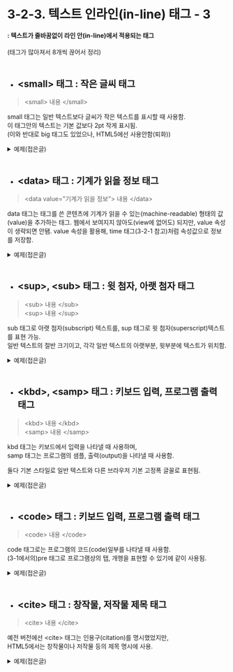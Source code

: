 # 3-2-3. 텍스트 인라인(in-line) 태그 - 3
#### : 텍스트가 줄바꿈없이 라인 안(in-line)에서 적용되는 태그
(태그가 많아져서 8개씩 끊어서 정리)  
<br>

- ## \<small> 태그 : 작은 글씨 태그
> \<small> 내용 \</small>

small 태그는 일반 텍스트보다 글씨가 작은 텍스트를 표시할 때 사용함.  
이 태그안의 텍스트는 기본 값보다 2pt 작게 표시됨.  
(이와 반대로 big 태그도 있었으나, HTML5에선 사용안함(퇴화))

<details>
  <summary>예제(접은글)</summary>
  
  ###### 코드
  ```html
  <p>약간 작게보일수 있어요. <small>이렇게!</small></p>
  ```

  ###### 실행결과
  ![small태그예제](https://user-images.githubusercontent.com/48408417/77040200-cd942500-69fa-11ea-9e6e-6e43d3f71b4c.png)

</details>
<br>

- ## \<data> 태그 : 기계가 읽을 정보 태그
> \<data value="기계가 읽을 정보"> 내용 \</data>  

data 태그는 태그를 쓴 콘텐츠에 기계가 읽을 수 있는(machine-readable) 형태의 값(value)을 추가하는 태그.
웹에서 보여지지 않아도(view에 없어도) 되지만, value 속성이 생략되면 안됌.
value 속성을 활용해, time 태그(3-2-1 참고)처럼 속성값으로 정보를 저장함.

<details>
  <summary>예제(접은글)</summary>
  
  ###### 코드
  ```html
  <data value="(가격정보)">물건</data>
  ```    

  ###### 실행결과
  ![data태그예제](https://user-images.githubusercontent.com/48408417/76959868-cd921780-695d-11ea-90ea-d12a88173a84.png)

</details>
<br>

- ## \<sup>, \<sub> 태그 : 윗 첨자, 아랫 첨자 태그
> \<sub> 내용 \</sub>  
\<sup> 내용 \</sup>

sub 태그로 아랫 첨자(subscript) 텍스트를, sup 태그로 윗 첨자(superscript)텍스트를 표현 가능.  
일반 텍스트의 절반 크기이고, 각각 일반 텍스트의 아랫부분, 윗부분에 텍스트가 위치함.

<details>
  <summary>예제(접은글)</summary>
  
  ###### 코드
  ```html
  <p><sup>헛</sup><sub>둘</sub><sup>헛</sup><sub>둘</sub> ㅎㅎ;;</p>
  ```    
  
  ###### 실행결과
  ![sub,sup태그예제](https://user-images.githubusercontent.com/48408417/77040425-44312280-69fb-11ea-87f6-e9acbbb35ca6.png)

</details>
<br>

- ## \<kbd>, \<samp> 태그 : 키보드 입력, 프로그램 출력 태그
> \<kbd> 내용 \</kbd>  
\<samp> 내용 \</samp>

kbd 태그는 키보드에서 입력을 나타낼 때 사용하며,  
samp 태그는 프로그램의 샘플, 출력(output)을 나타낼 때 사용함.

둘다 기본 스타일로 일반 텍스트와 다른 브라우저 기본 고정폭 글꼴로 표현됨.

<details>
  <summary>예제(접은글)</summary>
  
  ###### 코드
  ```html
  <p>
      <kbd>Ctrl</kbd>과 <kbd>Shift</kbd>, <kbd>F10</kbd>키를 같이 누르면, 코드가 실행되면서, <br>
      <samp>
          Hello, World!
      </samp>
      가 출력됩니다!
  </p>
  ```
      
  ###### 실행결과
  ![kbd, samp 태그예제](https://user-images.githubusercontent.com/48408417/77041057-86a72f00-69fc-11ea-9ba2-ed8b263537c3.png)

</details>
<br>

- ## \<code> 태그 : 키보드 입력, 프로그램 출력 태그
> \<code> 내용 \</code>  

code 태그로는 프로그램의 코드(code)일부를 나타낼 때 사용함.  
(3-1에서의)pre 태그로 프로그램상의 탭, 개행을 표현할 수 있기에 같이 사용됨.

<details>
  <summary>예제(접은글)</summary>
  
  ###### 코드
  ```html
  <pre>
      temp.py
      <code>
          name = "temp.py"
          print(f"maybe... this code is {name}?")
      </code>
  </pre>
  ```
      
  ###### 실행결과
  ![code태그예제](https://user-images.githubusercontent.com/48408417/77041729-c7ec0e80-69fd-11ea-8843-b87353c3de0b.png)

</details>
<br>

- ## \<cite> 태그 : 창작물, 저작물 제목 태그
> \<cite> 내용 \</cite>  

예전 버전에선 \<cite> 태그는 인용구(citation)를 명시했었지만,  
HTML5에서는 창작물이나 저작물 등의 제목 명시에 사용.

<details>
  <summary>예제(접은글)</summary>
  
  ###### 코드
  ```html  
  <p><cite>용호비결</cite> <br>작가: 북창 정렴(北窓 鄭磏)(조선시대, 1506~1549)</p>
  ```    
  
  ###### 실행결과
  ![cite태그예제](https://user-images.githubusercontent.com/48408417/77042368-e8689880-69fe-11ea-8b80-217211c8247c.png)

</details>
<br>